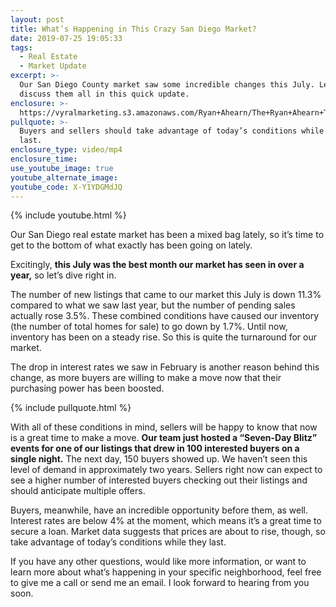 ```yaml
---
layout: post
title: What’s Happening in This Crazy San Diego Market?
date: 2019-07-25 19:05:33
tags:
  - Real Estate
  - Market Update
excerpt: >-
  Our San Diego County market saw some incredible changes this July. Let’s
  discuss them all in this quick update.
enclosure: >-
  https://vyralmarketing.s3.amazonaws.com/Ryan+Ahearn/The+Ryan+Ahearn+Team-+Whats+Happening+in+This+Crazy+San+Diego+Market_.mp4
pullquote: >-
  Buyers and sellers should take advantage of today’s conditions while they
  last.
enclosure_type: video/mp4
enclosure_time:
use_youtube_image: true
youtube_alternate_image:
youtube_code: X-Y1YDGMdJQ
---
```


{% include youtube.html %}

Our San Diego real estate market has been a mixed bag lately, so it’s time to get to the bottom of what exactly has been going on lately.&nbsp;

Excitingly, **this July was the best month our market has seen in over a year,** so let’s dive right in.

The number of new listings that came to our market this July is down 11.3% compared to what we saw last year, but the number of pending sales actually rose 3.5%. These combined conditions have caused our inventory (the number of total homes for sale) to go down by 1.7%. Until now, inventory has been on a steady rise. So this is quite the turnaround for our market.&nbsp;

The drop in interest rates we saw in February is another reason behind this change, as more buyers are willing to make a move now that their purchasing power has been boosted.&nbsp;

{% include pullquote.html %}

With all of these conditions in mind, sellers will be happy to know that now is a great time to make a move. **Our team just hosted a “Seven-Day Blitz” events for one of our listings that drew in 100 interested buyers on a single night.** The next day, 150 buyers showed up. We haven’t seen this level of demand in approximately two years. Sellers right now can expect to see a higher number of interested buyers checking out their listings and should anticipate multiple offers.

Buyers, meanwhile, have an incredible opportunity before them, as well. Interest rates are below 4% at the moment, which means it’s a great time to secure a loan. Market data suggests that prices are about to rise, though, so take advantage of today’s conditions while they last.

If you have any other questions, would like more information, or want to learn more about what’s happening in your specific neighborhood, feel free to give me a call or send me an email. I look forward to hearing from you soon.<br>&nbsp;